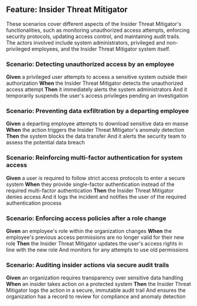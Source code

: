 ## Feature: Insider Threat Mitigator
These scenarios cover different aspects of the Insider Threat Mitigator's functionalities, such as monitoring unauthorized access attempts, enforcing security protocols, updating access control, and maintaining audit trails. The actors involved include system administrators, privileged and non-privileged employees, and the Insider Threat Mitigator system itself.

### Scenario: Detecting unauthorized access by an employee
**Given** a privileged user attempts to access a sensitive system outside their authorization
**When** the Insider Threat Mitigator detects the unauthorized access attempt
**Then** it immediately alerts the system administrators
And it temporarily suspends the user's access privileges pending an investigation

### Scenario: Preventing data exfiltration by a departing employee
**Given** a departing employee attempts to download sensitive data en masse
**When** the action triggers the Insider Threat Mitigator's anomaly detection
**Then** the system blocks the data transfer
And it alerts the security team to assess the potential data breach

### Scenario: Reinforcing multi-factor authentication for system access
**Given** a user is required to follow strict access protocols to enter a secure system
**When** they provide single-factor authentication instead of the required multi-factor authentication
**Then** the Insider Threat Mitigator denies access
And it logs the incident and notifies the user of the required authentication process

### Scenario: Enforcing access policies after a role change
**Given** an employee's role within the organization changes
**When** the employee's previous access permissions are no longer valid for their new role
**Then** the Insider Threat Mitigator updates the user's access rights in line with the new role
And monitors for any attempts to use old permissions

### Scenario: Auditing insider actions via secure audit trails
**Given** an organization requires transparency over sensitive data handling
**When** an insider takes action on a protected system
**Then** the Insider Threat Mitigator logs the action in a secure, immutable audit trail
And ensures the organization has a record to review for compliance and anomaly detection